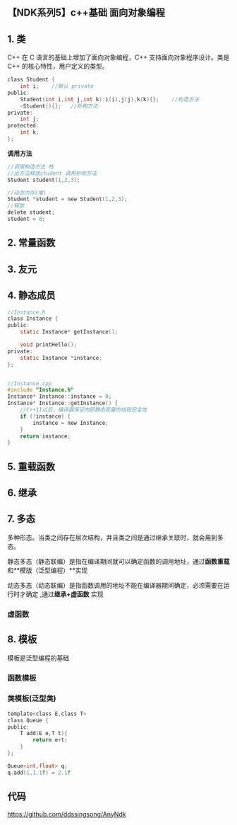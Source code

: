 ## 【NDK系列5】c++基础  面向对象编程

## 1. 类

C++ 在 C 语言的基础上增加了面向对象编程，C++ 支持面向对象程序设计。类是 C++ 的核心特性，用户定义的类型。

```c
class Student {
	int i;    //默认 private
public:
	Student(int i,int j,int k):i(i),j(j),k(k){};	//构造方法 
	~Student(){};	//析构方法 
private:
	int j;
protected:
	int k;
};
```

**调用方法**

```c
//调用构造方法 栈
//出方法释放student 调用析构方法
Student student(1,2,3); 

//动态内存(堆)
Student *student = new Student(1,2,3);
//释放
delete student;
student = 0;
```

## 2. 常量函数 

## 3. 友元

## 4. 静态成员

```c
//Instance.h
class Instance {
public:
    static Instance* getInstance();

    void printHello();
private:
    static Instance *instance;
};


//Instance.cpp
#include "Instance.h"
Instance* Instance::instance = 0;
Instance* Instance::getInstance() {
	//C++11以后，编译器保证内部静态变量的线程安全性
	if (!instance) {
		instance = new Instance;
	}
	return instance;
}


```

## 5. 重载函数





## 6. 继承



## 7. 多态

多种形态。当类之间存在层次结构，并且类之间是通过继承关联时，就会用到多态。

静态多态（静态联编）是指在编译期间就可以确定函数的调用地址，通过**函数重载**和**模版（泛型编程）**实现 

动态多态（动态联编）是指函数调用的地址不能在编译器期间确定，必须需要在运行时才确定 ,通过**继承+虚函数** 实现

### 虚函数

### 



## 8. 模板

模板是泛型编程的基础

### 函数模板

### 类模板(泛型类)

```c
template<class E,class T>
class Queue {
public:
    T add(E e,T t){
        return e+t;
    }
};

Queue<int,float> q;
q.add(1,1.1f) = 2.1f
```































## 代码

https://github.com/ddssingsong/AnyNdk





